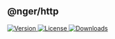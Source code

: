 ## @nger/http
<p>
    <a href="https://www.npmjs.com/package/@nger/http">
        <img src="https://img.shields.io/npm/v/@nger/http.svg" alt="Version">
    </a>
    <a href="https://www.npmjs.com/package/@nger/http">
        <img src="https://img.shields.io/npm/l/@nger/http.svg" alt="License">
    </a>
    <a href="https://npmcharts.com/compare/@nger/http?minimal=true">
        <img src="https://img.shields.io/npm/dm/@nger/http.svg" alt="Downloads">
    </a>
</p>